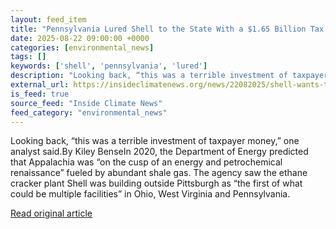 ```yaml
---
layout: feed_item
title: "Pennsylvania Lured Shell to the State With a $1.65 Billion Tax Break. Now the Company Wants to Sell Its Plant"
date: 2025-08-22 09:00:00 +0000
categories: [environmental_news]
tags: []
keywords: ['shell', 'pennsylvania', 'lured']
description: "Looking back, “this was a terrible investment of taxpayer money,” one analyst said"
external_url: https://insideclimatenews.org/news/22082025/shell-wants-to-sell-pennsylvania-ethane-cracker-plant/
is_feed: true
source_feed: "Inside Climate News"
feed_category: "environmental_news"
---
```


Looking back, “this was a terrible investment of taxpayer money,” one analyst said.By Kiley BenseIn 2020, the Department of Energy predicted that Appalachia was “on the cusp of an energy and petrochemical renaissance” fueled by abundant shale gas. The agency saw the ethane cracker plant Shell was building outside Pittsburgh as “the first of what could be multiple facilities” in Ohio, West Virginia and Pennsylvania.&nbsp;

[Read original article](https://insideclimatenews.org/news/22082025/shell-wants-to-sell-pennsylvania-ethane-cracker-plant/)

